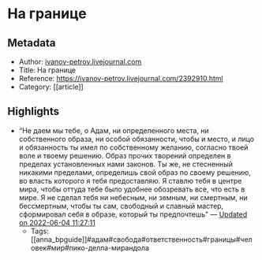# На границе

## Metadata
- Author: [ivanov-petrov.livejournal.com]()
- Title: На границе
- Reference: https://ivanov-petrov.livejournal.com/2392910.html
- Category: [[article]]

## Highlights
- “Не даем мы тебе, о Адам, ни определенного места, ни собственного образа, ни особой обязанности, чтобы и место, и лицо и обязанность ты имел по собственному желанию, согласно твоей воле и твоему решению. Образ прочих творений определен в пределах установленных нами законов. Ты же, не стесненный никакими пределами, определишь свой образ по своему решению, во власть которого я тебя предоставляю. Я ставлю тебя в центре мира, чтобы оттуда тебе было удобнее обозревать все, что есть в мире. Я не сделал тебя ни небесным, ни земным, ни смертным, ни бессмертным, чтобы ты сам, свободный и славный мастер, сформировал себя в образе, который ты предпочтешь" — [Updated on 2022-06-04 11:27:11](https://hyp.is/5PRfbOPYEeyWwcNjh7-FaQ/ivanov-petrov.livejournal.com/2392910.html)
   - Tags: [[anna_bpguide]]#адам#свобода#ответственность#границы#человек#мир#пико-делла-мирандола
